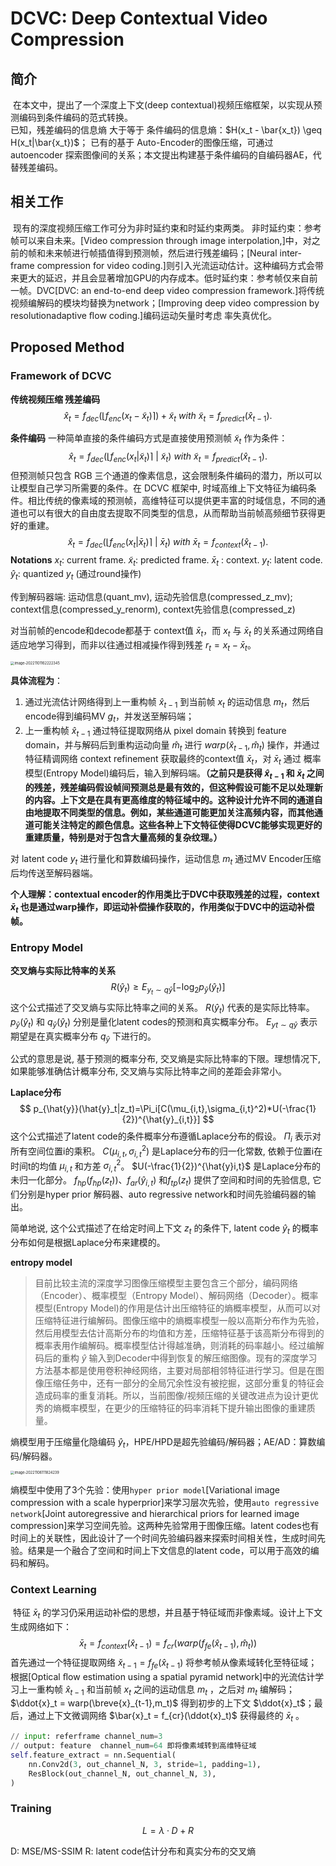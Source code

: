 # DCVC: Deep Contextual Video Compression



## 简介

​	在本文中，提出了一个深度上下文(deep contextual)视频压缩框架，以实现从预测编码到条件编码的范式转换。
​	
​	已知，残差编码的信息熵 大于等于 条件编码的信息熵：$H(x_t - \bar{x_t}) \geq H(x_t|\bar{x_t})$；
​	已有的基于 Auto-Encoder的图像压缩，可通过 autoencoder 探索图像间的关系；本文提出构建基于条件编码的自编码器AE，代替残差编码。

## 相关工作

​	现有的深度视频压缩工作可分为非时延约束和时延约束两类。
​	非时延约束：参考帧可以来自未来。[Video compression through image interpolation,]中，对之前的帧和未来帧进行帧插值得到预测帧，然后进行残差编码；[Neural inter-frame compression for video coding.]则引入光流运动估计。这种编码方式会带来更大的延迟，并且会显著增加GPU的内存成本。
​	低时延约束：参考帧仅来自前一帧。DVC[DVC: an end-to-end deep video compression framework.]将传统视频编解码的模块均替换为network；[Improving deep video compression by resolutionadaptive ﬂow coding.]编码运动矢量时考虑 率失真优化。

## Proposed Method

### Framework of DCVC

**传统视频压缩 残差编码**
$$
\hat{x}_t = f_{dec}(⌊f_{enc}(x_t− \tilde{x}_t) ⌉ ) + \tilde{x}_t \ with \   \tilde{x}_t= f_{predict}(\hat{x}_{t-1}).
$$

**条件编码**
	一种简单直接的条件编码方式是直接使用预测帧 $\tilde{x}_t$ 作为条件：
$$
\hat{x}_t = f_{dec}(⌊f_{enc}(x_t|\tilde{x}_t) ⌉ \ | \ \tilde{x}_t )  \ with \   \tilde{x}_t= f_{predict}(\hat{x}_{t-1}).
$$
​	但预测帧只包含 RGB 三个通道的像素信息，这会限制条件编码的潜力，所以可以让模型自己学习所需要的条件。在 DCVC 框架中, 时域高维上下文特征为编码条件。相比传统的像素域的预测帧，高维特征可以提供更丰富的时域信息，不同的通道也可以有很大的自由度去提取不同类型的信息，从而帮助当前帧高频细节获得更好的重建。
$$
\hat{x}_t = f_{dec}(⌊f_{enc}(x_t|\bar{x}_t) ⌉ \ | \ \bar{x}_t )  \ with \   \bar{x}_t= f_{context}(\hat{x}_{t-1}).
$$
**Notations**
$x_t$: current frame.
$\tilde{x}_t$: predicted frame.
$\bar{x}_t$ : context.
$y_t$: latent code.
$\hat{y}_t$: quantized $y_t$ (通过round操作)

传到解码器端: 
运动信息(quant_mv), 运动先验信息(compressed_z_mv);
context信息(compressed_y_renorm), context先验信息(compressed_z)

对当前帧的encode和decode都基于 context值 $\bar{x}_t$，而 $x_t$ 与 $\bar{x}_t$ 的关系通过网络自适应地学习得到，而非以往通过相减操作得到残差 $r_t = x_t - \bar{x}_t$。

<img src="https://cdn.jsdelivr.net/gh/J-M-LIU/pic-bed@master//img/image-20221101162222345.png" alt="image-20221101162222345" style="zoom:40%;" />

**具体流程为**：

1. 通过光流估计网络得到上一重构帧 $\hat{x}_{t-1}$ 到当前帧 $x_t$ 的运动信息 $m_t$，然后encode得到编码MV $g_t$，并发送至解码端；
2. 上一重构帧 $\hat{x}_{t-1}$ 通过特征提取网络从 pixel domain 转换到 feature domain，并与解码后到重构运动向量 $\hat{m}_t$ 进行 $warp(\hat{x}_{t-1},\hat{m}_t)$ 操作，并通过特征精调网络 context refinement 获取最终的context值 $\bar{x}_t$，对 $\bar{x}_t$ 通过 概率模型(Entropy Model)编码后，输入到解码端。**（之前只是获得 $\hat{x}_{t-1}$ 和 $\bar{x}_{t}$ 之间的残差，残差编码假设帧间预测总是最有效的，但这种假设可能不足以处理新的内容。上下文是在具有更高维度的特征域中的。这种设计允许不同的通道自由地提取不同类型的信息。例如，某些通道可能更加关注高频内容，而其他通道可能关注特定的颜色信息。这些各种上下文特征使得DCVC能够实现更好的重建质量，特别是对于包含大量高频的复杂纹理。）**


对 latent code $y_t$ 进行量化和算数编码操作，运动信息 $m_t$ 通过MV Encoder压缩后均传送至解码器端。

**个人理解：contextual encoder的作用类比于DVC中获取残差的过程，context $\bar{x}_t$ 也是通过warp操作，即运动补偿操作获取的，作用类似于DVC中的运动补偿帧。** 



### Entropy Model

**交叉熵与实际比特率的关系**
$$
R(\hat{y}_t)\geq E_{y_t\sim q\hat{y}}[-\log_2p_{\hat{y}}(\hat{y}_t)]
$$
 这个公式描述了交叉熵与实际比特率之间的关系。
 $R(\hat{y}_t)$ 代表的是实际比特率。
 $p_{\hat{y}}(\hat{y}_t)$ 和 $q_{\hat{y}}(\hat{y}_t)$ 分别是量化latent codes的预测和真实概率分布。
 $E_{yt\sim q\hat{y}}$ 表示期望是在真实概率分布 $q_{\hat{y}}$ 下进行的。

公式的意思是说, 基于预测的概率分布, 交叉熵是实际比特率的下限。理想情况下, 如果能够准确估计概率分布, 交叉熵与实际比特率之间的差距会非常小。

**Laplace分布**
$$
p_{\hat{y}}(\hat{y}_t|z_t)=\Pi_i[C(\mu_{i,t},\sigma_{i,t}^2)*U(-\frac{1}{2})^{\hat{y}_{i,t}}]
$$
这个公式描述了latent code的条件概率分布遵循Laplace分布的假设。
$\Pi_i$ 表示对所有空间位置i的乘积。
$C(\mu_{i,t},\sigma_{i,t}^2)$ 是Laplace分布的归一化常数, 依赖于位置i在时间t的均值 $\mu_{i,t}$ 和方差 $\sigma_{i,t}^2$。
$U(-\frac{1}{2})^{\hat{y}i,t}$ 是Laplace分布的未归一化部分。
$f_{hp}(f_{hp}(z_t))$、$f_{ar}(\hat{y}_{i,t})$ 和$f_{tp}(z_t)$ 提供了空间和时间的先验信息, 它们分别是hyper prior
解码器、auto regressive network和时间先验编码器的输出。

简单地说, 这个公式描述了在给定时间上下文 $z_t$ 的条件下, latent code $\hat{y}_t$ 的概率分布如何是根据Laplace分布来建模的。

**entropy model**

> 目前比较主流的深度学习图像压缩模型主要包含三个部分，编码网络（Encoder）、概率模型（Entropy Model）、解码网络（Decoder）。概率模型(Entropy Model)的作用是估计出压缩特征的熵概率模型，从而可以对压缩特征进行编解码。图像压缩中的熵概率模型一般以高斯分布作为先验，然后用模型去估计高斯分布的均值和方差，压缩特征基于该高斯分布得到的概率表用作编解码。概率模型估计得越准确，则消耗的码率越小。经过编解码后的重构 $\hat{y}$ 输入到Decoder中得到恢复的解压缩图像。现有的深度学习方法基本都是使用卷积神经网络，主要对局部相邻特征进行学习。但是在图像压缩任务中，还有一部分的全局冗余性没有被挖掘，这部分重复的特征会造成码率的重复消耗。所以，当前图像/视频压缩的关键改进点为设计更优秀的熵概率模型，在更少的压缩特征的码率消耗下提升输出图像的重建质量。

熵模型用于压缩量化隐编码 $\hat{y}_t$，HPE/HPD是超先验编码/解码器；AE/AD：算数编码/解码器。

<img src="https://cdn.jsdelivr.net/gh/J-M-LIU/pic-bed@master//img/image-20221106111824239.png" alt="image-20221106111824239" style="zoom:40%;" />

熵模型中使用了3个先验：使用`hyper prior model`[Variational image compression with a scale hyperprior]来学习层次先验，使用`auto regressive network`[Joint autoregressive and hierarchical priors for learned image compression]来学习空间先验。这两种先验常用于图像压缩。latent codes也有时间上的关联性，因此设计了一个时间先验编码器来探索时间相关性，生成时间先验。结果是一个融合了空间和时间上下文信息的latent code，可以用于高效的编码和解码。



### Context Learning

​	特征 $\bar{x}_t$ 的学习仍采用运动补偿的思想，并且基于特征域而非像素域。设计上下文生成网络如下：
$$
\bar{x}_t = f_{context}(\hat{x}_{t-1}) = f_{cr}(warp(f_{fe}(\hat{x}_{t-1}),\hat{m}_t))
$$
​	首先通过一个特征提取网络 $\breve{x}_{t-1} = f_{fe}(\hat{x}_{t-1})$ 将参考帧从像素域转化至特征域；根据[Optical ﬂow estimation using a spatial pyramid network]中的光流估计学习上一重构帧 $\hat{x}_{t-1}$ 和当前帧 $x_t$ 之间的运动信息 $m_t$ ，之后对 $m_t$ 编解码；$\ddot{x}_t = warp(\breve{x}_{t-1},m_t)$ 得到初步的上下文 $\ddot{x}_t$；最后，通过上下文微调网络 $\bar{x}_t = f_{cr}(\ddot{x}_t)$ 获得最终的 $\bar{x}_t$ 。

```python
// input: referframe channel_num=3
// output: feature  channel_num=64 即将像素域转到高维特征域
self.feature_extract = nn.Sequential(
    nn.Conv2d(3, out_channel_N, 3, stride=1, padding=1),
    ResBlock(out_channel_N, out_channel_N, 3),
)
```



### Training

$$
L = \lambda ·D+R
$$

D: MSE/MS-SSIM
R: latent code估计分布和真实分布的交叉熵


